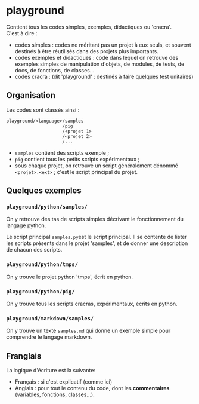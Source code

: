 # playground
Contient tous les codes simples, exemples, didactiques ou 'cracra'.  
C'est à dire :

* codes simples : codes ne méritant pas un projet à eux seuls, et souvent destinés à être réutilisés dans des projets plus importants.
* codes exemples et didactiques : code dans lequel on retrouve des exemples simples de manipulation d'objets, de modules, de tests, de docs, de fonctions, de classes...
* codes cracra : (dit 'playground' : destinés à faire quelques test unitaires)

## Organisation 

Les codes sont classés ainsi : 

    playground/<language>/samples
                         /pig
                         /<projet 1>
                         /<projet 2>
                         /...

* `samples` contient des scripts exemple ;
* `pig` contient tous les petits scripts expérimentaux ;
* sous chaque projet, on retrouve un script généralement dénommé `<projet>.<ext>` ;
c'est le script principal du projet.

## Quelques exemples 
### `playground/python/samples/`
On y retrouve des tas de scripts simples décrivant le fonctionnement du langage python.

Le script principal `samples.py`est le script principal. Il se contente de lister les scripts présents dans le projet 'samples', et de donner une description de chacun des scripts.

### `playground/python/tmps/`
On y trouve le projet python 'tmps', écrit en python.

### `playground/python/pig/`
On y trouve tous les scripts cracras, expérimentaux, écrits en python.

### `playground/markdown/samples/`
On y trouve un texte `samples.md` qui donne un exemple simple pour comprendre le langage markdown.

## Franglais
La logique d'écriture est la suivante:

* Français : si c'est explicatif (comme ici)
* Anglais : pour tout le contenu du code, dont les **commentaires** (variables, fonctions, classes...).


